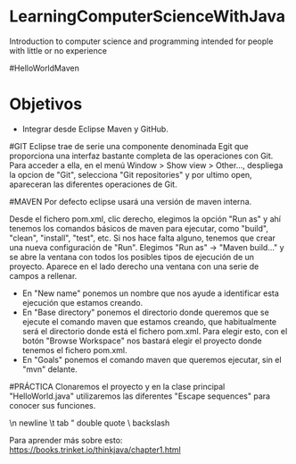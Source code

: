 # LearningComputerScienceWithJava
Introduction to computer science and programming intended for people with little or no experience



#HelloWorldMaven

# Objetivos

- Integrar desde Eclipse Maven y GitHub.

#GIT
Eclipse trae de serie una componente denominada Egit que proporciona una interfaz bastante completa de las operaciones con Git. Para acceder a ella, en el menú Window > Show view > Other…, despliega la opcion de "Git", selecciona "Git repositories" y por ultimo open, apareceran las diferentes operaciones de Git.


#MAVEN
Por defecto eclipse usará una versión de maven interna.

Desde el fichero pom.xml, clic derecho, elegimos la opción "Run as" y ahí tenemos los comandos básicos de maven para ejecutar, como "build", "clean", "install", "test", etc.
Si nos hace falta alguno, tenemos que crear una nueva configuración de "Run". Elegimos "Run as" -> "Maven build..." y se abre la ventana con todos los posibles tipos de ejecución de un proyecto. Aparece en el lado derecho una ventana con una serie de campos a rellenar.

- En "New name" ponemos un nombre que nos ayude a identificar esta ejecución que estamos creando.
- En "Base directory" ponemos el directorio donde queremos que se ejecute el comando maven que estamos creando, que habitualmente será el directorio donde está el fichero pom.xml. Para elegir esto, con el botón "Browse Workspace" nos bastará elegir el proyecto donde tenemos el fichero pom.xml.
- En "Goals" ponemos el comando maven que queremos ejecutar, sin el "mvn" delante.


#PRÁCTICA
Clonaremos el proyecto y en la clase principal "HelloWorld.java" utilizaremos las diferentes "Escape sequences" para conocer sus funciones. 

\n	newline 
\t	tab 
\"	double quote 
\	backslash 


Para aprender más sobre esto: https://books.trinket.io/thinkjava/chapter1.html 









